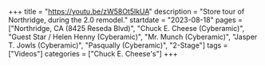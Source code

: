 +++
title = "https://youtu.be/zW58Ot5lkUA"
description = "Store tour of Northridge, during the 2.0 remodel."
startdate = "2023-08-18"
pages = ["Northridge, CA (8425 Reseda Blvd)", "Chuck E. Cheese (Cyberamic)", "Guest Star / Helen Henny (Cyberamic)", "Mr. Munch (Cyberamic)", "Jasper T. Jowls (Cyberamic)", "Pasqually (Cyberamic)", "2-Stage"]
tags = ["Videos"]
categories = ["Chuck E. Cheese's"]
+++
